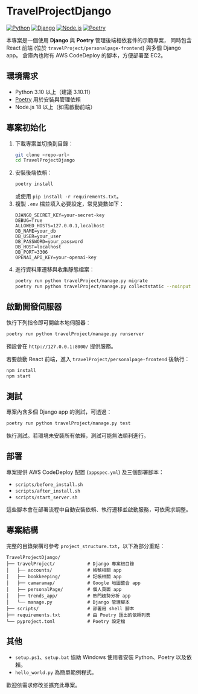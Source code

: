 # TravelProjectDjango

[![Python](https://img.shields.io/badge/python-3.10%2B-blue?logo=python)](https://www.python.org/)
[![Django](https://img.shields.io/badge/Django-5.1.6-green?logo=django)](https://www.djangoproject.com/)
[![Node.js](https://img.shields.io/badge/Node.js-18%2B-brightgreen?logo=node.js)](https://nodejs.org/)
[![Poetry](https://img.shields.io/badge/poetry-2.0%2B-blueviolet?logo=pypi)](https://python-poetry.org/)

本專案是一個使用 **Django** 與 **Poetry** 管理後端相依套件的示範專案，
同時包含 React 前端 (位於 `travelProject/personalpage-frontend`) 與多個 Django app。
倉庫內也附有 AWS CodeDeploy 的腳本，方便部署至 EC2。

## 環境需求

- Python 3.10 以上（建議 3.10.11）
- [Poetry](https://python-poetry.org/) 用於安裝與管理依賴
- Node.js 18 以上（如需啟動前端）

## 專案初始化

1. 下載專案並切換到目錄：
   ```bash
   git clone <repo-url>
   cd TravelProjectDjango
   ```
2. 安裝後端依賴：
   ```bash
   poetry install
   ```
   或使用 `pip install -r requirements.txt`。
3. 複製 `.env` 檔並填入必要設定，常見變數如下：
   ```env
   DJANGO_SECRET_KEY=your-secret-key
   DEBUG=True
   ALLOWED_HOSTS=127.0.0.1,localhost
   DB_NAME=your_db
   DB_USER=your_user
   DB_PASSWORD=your_password
   DB_HOST=localhost
   DB_PORT=3306
   OPENAI_API_KEY=your-openai-key
   ```
4. 進行資料庫遷移與收集靜態檔案：
   ```bash
   poetry run python travelProject/manage.py migrate
   poetry run python travelProject/manage.py collectstatic --noinput
   ```

## 啟動開發伺服器

執行下列指令即可開啟本地伺服器：
```bash
poetry run python travelProject/manage.py runserver
```
預設會在 `http://127.0.0.1:8000/` 提供服務。

若要啟動 React 前端，進入 `travelProject/personalpage-frontend` 後執行：
```bash
npm install
npm start
```

## 測試

專案內含多個 Django app 的測試，可透過：
```bash
poetry run python travelProject/manage.py test
```
執行測試。若環境未安裝所有依賴，測試可能無法順利進行。

## 部署

專案提供 AWS CodeDeploy 配置 (`appspec.yml`) 及三個部署腳本：
- `scripts/before_install.sh`
- `scripts/after_install.sh`
- `scripts/start_server.sh`

這些腳本會在部署流程中自動安裝依賴、執行遷移並啟動服務，可依需求調整。

## 專案結構

完整的目錄架構可參考 `project_structure.txt`，以下為部分重點：

```
TravelProjectDjango/
├── travelProject/            # Django 專案根目錄
│   ├── accounts/             # 帳號相關 app
│   ├── bookkeeping/          # 記帳相關 app
│   ├── camaramap/            # Google 地圖整合 app
│   ├── personalPage/         # 個人頁面 app
│   ├── trends_app/           # 熱門趨勢分析 app
│   └── manage.py             # Django 管理腳本
├── scripts/                  # 部署用 shell 腳本
├── requirements.txt          # 由 Poetry 匯出的依賴列表
└── pyproject.toml            # Poetry 設定檔
```


## 其他

- `setup.ps1`、`setup.bat` 協助 Windows 使用者安裝 Python、Poetry 以及依賴。
- `hello_world.py` 為簡單範例程式。

歡迎依需求修改並擴充此專案。

